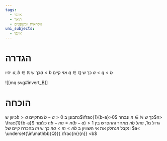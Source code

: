```yaml
---
tags:
  - אינפי
  - תואר
  - נוסחאות_ומשפטים
uni_subjects:
  - אינפי
---
```

# הגדרה
יהיו $a,b\in \mathbb{R}$ כך ש$a<b$
אזי קיים $q\in \mathbb{Q}$ כך ש $a<q<b$

![[mq.svg#invert_B]]
# הוכחה
כיוון ש$b>a$ מתקיים $b-a>0$
נתבונן ב$\frac{1}{b-a}>0$ ונבחר $n \in \mathbb{N}$ כך ש$n> \frac{1}{b-a}$ 
כלומר $nb-na=n\left( b-a \right)>1$
מאחר וההפרש בין $nb$ ל$na$ גדול מ1, בהכרח קיים של $m$ כך ש $na<m<nb$
נחלק את אי השוויון ב$n$ ונקבל $a< \underset{\in\mathbb{Q}}{ \frac{m}{n}} <b$